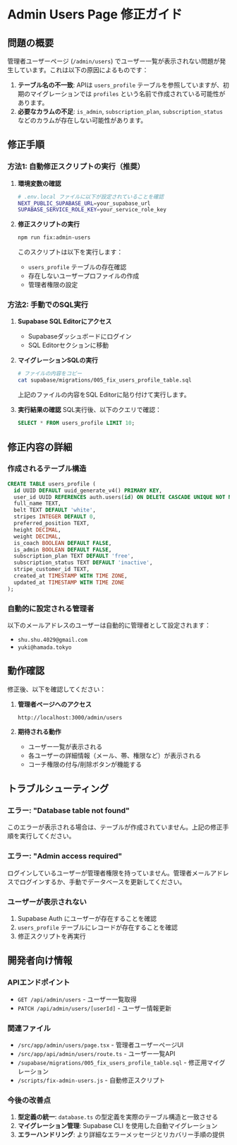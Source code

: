 # Admin Users Page 修正ガイド

## 問題の概要

管理者ユーザーページ (`/admin/users`) でユーザー一覧が表示されない問題が発生しています。これは以下の原因によるものです：

1. **テーブル名の不一致**: APIは `users_profile` テーブルを参照していますが、初期のマイグレーションでは `profiles` という名前で作成されている可能性があります。
2. **必要なカラムの不足**: `is_admin`, `subscription_plan`, `subscription_status` などのカラムが存在しない可能性があります。

## 修正手順

### 方法1: 自動修正スクリプトの実行（推奨）

1. **環境変数の確認**
   ```bash
   # .env.local ファイルに以下が設定されていることを確認
   NEXT_PUBLIC_SUPABASE_URL=your_supabase_url
   SUPABASE_SERVICE_ROLE_KEY=your_service_role_key
   ```

2. **修正スクリプトの実行**
   ```bash
   npm run fix:admin-users
   ```

   このスクリプトは以下を実行します：
   - `users_profile` テーブルの存在確認
   - 存在しないユーザープロファイルの作成
   - 管理者権限の設定

### 方法2: 手動でのSQL実行

1. **Supabase SQL Editorにアクセス**
   - Supabaseダッシュボードにログイン
   - SQL Editorセクションに移動

2. **マイグレーションSQLの実行**
   ```bash
   # ファイルの内容をコピー
   cat supabase/migrations/005_fix_users_profile_table.sql
   ```
   
   上記のファイルの内容をSQL Editorに貼り付けて実行します。

3. **実行結果の確認**
   SQL実行後、以下のクエリで確認：
   ```sql
   SELECT * FROM users_profile LIMIT 10;
   ```

## 修正内容の詳細

### 作成されるテーブル構造

```sql
CREATE TABLE users_profile (
  id UUID DEFAULT uuid_generate_v4() PRIMARY KEY,
  user_id UUID REFERENCES auth.users(id) ON DELETE CASCADE UNIQUE NOT NULL,
  full_name TEXT,
  belt TEXT DEFAULT 'white',
  stripes INTEGER DEFAULT 0,
  preferred_position TEXT,
  height DECIMAL,
  weight DECIMAL,
  is_coach BOOLEAN DEFAULT FALSE,
  is_admin BOOLEAN DEFAULT FALSE,
  subscription_plan TEXT DEFAULT 'free',
  subscription_status TEXT DEFAULT 'inactive',
  stripe_customer_id TEXT,
  created_at TIMESTAMP WITH TIME ZONE,
  updated_at TIMESTAMP WITH TIME ZONE
);
```

### 自動的に設定される管理者

以下のメールアドレスのユーザーは自動的に管理者として設定されます：
- `shu.shu.4029@gmail.com`
- `yuki@hamada.tokyo`

## 動作確認

修正後、以下を確認してください：

1. **管理者ページへのアクセス**
   ```
   http://localhost:3000/admin/users
   ```

2. **期待される動作**
   - ユーザー一覧が表示される
   - 各ユーザーの詳細情報（メール、帯、権限など）が表示される
   - コーチ権限の付与/削除ボタンが機能する

## トラブルシューティング

### エラー: "Database table not found"

このエラーが表示される場合は、テーブルが作成されていません。上記の修正手順を実行してください。

### エラー: "Admin access required"

ログインしているユーザーが管理者権限を持っていません。管理者メールアドレスでログインするか、手動でデータベースを更新してください。

### ユーザーが表示されない

1. Supabase Auth にユーザーが存在することを確認
2. `users_profile` テーブルにレコードが存在することを確認
3. 修正スクリプトを再実行

## 開発者向け情報

### APIエンドポイント

- `GET /api/admin/users` - ユーザー一覧取得
- `PATCH /api/admin/users/[userId]` - ユーザー情報更新

### 関連ファイル

- `/src/app/admin/users/page.tsx` - 管理者ユーザーページUI
- `/src/app/api/admin/users/route.ts` - ユーザー一覧API
- `/supabase/migrations/005_fix_users_profile_table.sql` - 修正用マイグレーション
- `/scripts/fix-admin-users.js` - 自動修正スクリプト

### 今後の改善点

1. **型定義の統一**: `database.ts` の型定義を実際のテーブル構造と一致させる
2. **マイグレーション管理**: Supabase CLI を使用した自動マイグレーション
3. **エラーハンドリング**: より詳細なエラーメッセージとリカバリー手順の提供